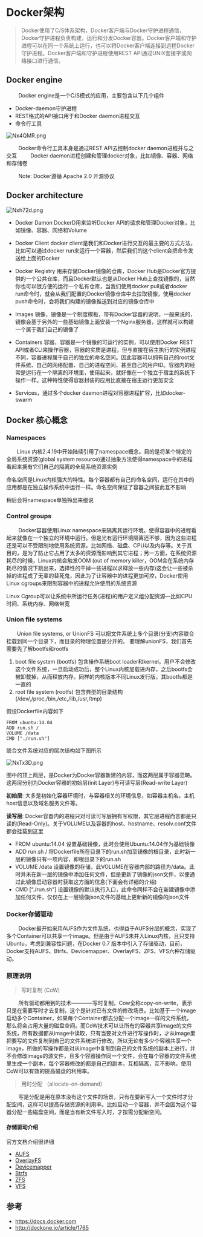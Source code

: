 # Docker架构

> Docker使用了C/S体系架构，Docker客户端与Docker守护进程通信，Docker守护进程负责构建，运行和分发Docker容器。Docker客户端和守护进程可以在同一个系统上运行，也可以将Docker客户端连接到远程Docker守护进程。Docker客户端和守护进程使用REST API通过UNIX套接字或网络接口进行通信。

## Docker engine


&emsp;&emsp; Docker engine是一个C/S模式的应用，主要包含以下几个组件

* Docker-daemon守护进程
* REST格式的API接口用于和Docker daemon进程交互
* 命令行工具

![Nx4QMR.png](https://s1.ax1x.com/2020/07/04/Nx4QMR.png)

&emsp;&emsp; Docker命令行工具本身是通过REST API去控制docker daemon进程并与之交互
&emsp;&emsp; Docker daemon进程创建和管理docker对象，比如镜像、容器、网络和存储卷

&emsp;&emsp; Note: Docker遵循 Apache 2.0 开源协议


## Docker architecture

![Nxh72d.png](https://s1.ax1x.com/2020/07/04/Nxh72d.png)

* Docker Damon DockerD用来监听Docker API的请求和管理Docker对象，比如镜像、容器、网络和Volume

* Docker Client docker client是我们和Docker进行交互的最主要的方式方法，比如可以通过docker run来运行一个容器，然后我们的这个client会把命令发送给上面的Docker

* Docker Registry 用来存储Docker镜像的仓库，Docker Hub是Docker官方提供的一个公共仓库，而且Docker默认也是从Docker Hub上查找镜像的，当然你也可以很方便的运行一个私有仓库，当我们使用docker pull或者docker run命令时，就会从我们配置的Docker镜像仓库中去拉取镜像，使用docker push命令时，会将我们构建的镜像推送到对应的镜像仓库中

* Images 镜像，镜像是一个制度模板，带有Docker容器的说明，一般来说的，镜像会基于另外的一些基础镜像上面安装一个Nginx服务器，这样就可以构建一个属于我们自己的镜像了

* Containers 容器，容器是一个镜像的可运行的实例，可以使用Docker REST API或者CLI来操作容器，容器的实质是进程，但与直接在宿主执行的实例进程不同，容器进程属于自己的独立的命名空间。因此容器可以拥有自己的root文件系统、自己的网络配置、自己的进程空间、甚至自己的用户ID。容器内的经常是运行在一个隔离的环境里，使用起来，就好像在一个独立于宿主的系统下操作一样。这种特性使得容器封装的应用比直接在宿主运行更加安全


* Services，通过多个docker daemon进程对容器进程扩容，比如docker-swarm

## Docker 核心概念

### Namespaces
&emsp;&emsp;Linux 内核2.4.19中开始陆续引用了namespace概念。目的是将某个特定的全局系统资源(global system resource)通过抽象方法使得namespace中的进程看起来拥有它们自己的隔离的全局系统资源实例

命名空间是Linux内核强大的特性。每个容器都有自己的命名空间，运行在其中的应用都是在独立操作系统中运行一样。命名空间保证了容器之间彼此互不影响

稍后会将namespace单独拎出来细说


### Control groups

&emsp;&emsp; Docker容器使用Linux namespace来隔离其运行环境，使得容器中的进程看起来就像在一个独立的环境中运行。但是光有运行环境隔离还不够，因为这些进程还是可以不受限制地使用系统资源，比如网络、磁盘、CPU以及内存等。关于其目的，是为了防止它占用了太多的资源而影响到其它进程；另一方面，在系统资源耗尽的时候，Linux内核会触发OOM (out of memory killer，OOM会在系统内存耗尽的情况下跳出来，选择性的干掉一些进程以求释放一些内存)这会让一些被杀掉的进程成了无辜的替死鬼，因此为了让容器中的进程更加可控，Docker使用Linux cgroups来限制容器中的进程允许使用的系统资源

Linux Cgroup可以让系统中所运行任务(进程)的用户定义组分配资源—比如CPU时间、系统内存、网络带宽


### Union file systems
&emsp;&emsp;Union file systems, or UnionFS 可以把文件系统上多个目录(分支)内容联合挂载到同一个目录下，而目录的物理位置是分开的。 
要理解unionFS，我们首先需要先了解bootfs和rootfs
1. boot file system (bootfs) 包含操作系统boot loader和kernel。用户不会修改这个文件系统，一旦启动成功后，整个Linux内核加载进内存，之后bootfs会被卸载掉，从而释放内存。同样的内核版本不同Linux发行版，其bootfs都是一直的
2. root file system (rootfs) 包含典型的目录结构(/dev/,/proc,/bin,/etc,/lib,/usr,/tmp)

假设Dockerfile内容如下

```shell
FROM ubuntu:14.04
ADD run.sh /
VOLUME /data
CMD ["./run.sh"]
```

联合文件系统对应的层次结构如下图所示



![NxTx3D.png](https://s1.ax1x.com/2020/07/04/NxTx3D.png)


图中的顶上两层，是Docker为Docker容器新建的内容，而这两层属于容器范畴。这两层分别为Docker容器的初始层(init Layer)与可读写层(Read-write Layer)

**初始层**: 大多是初始化容器环境时，与容器相关的环境信息，如容器主机名，主机host信息以及域名服务文件等。

**读写层**: Docker容器内的进程只对可读可写层拥有写权限，其它层进程而言都是只读的(Read-Only)。关于VOLUME以及容器的host、hostname、resolv.conf文件都会挂载到这里

* FROM ubuntu:14.04 设置基础镜像，此时会使用Ubuntu:14.04作为基础镜像
* ADD run.sh / 将Dockerfile所在目录下的run.sh加至镜像的根目录，此时新一层的镜像只有一项内容，即根目录下的run.sh
* VOLUME /data 设置镜像的存储，此VOLUME在容器内部的路径为/data。此时并未在新一层的镜像中添加任何文件，但是更新了镜像的json文件，以便通过此镜像启动容器时获取这方面的信息(下面会有详细的介绍)
* CMD [“./run.sh”] 设置镜像的默认执行入口，此命令同样不会在新建镜像中添加任何文件，仅仅在上一层镜像json文件的基础上更新新的镜像的json文件


### Docker存储驱动

&emsp;&emsp; Docker最开始采用AUFS作为文件系统，也得益于AUFS分层的概念，实现了多个Container可以共享一个image。但是由于AUFS未并入Linux内核，且只支持Ubuntu，考虑到兼容性问题，在Docker 0.7 版本中引入了存储驱动，目前，Docker支持AUFS、Btrfs、Devicemapper、OverlayFS、ZFS、VFS六种存储驱动。



### 原理说明

> 写时复制 (CoW)

&emsp;&emsp; 所有驱动都用到的技术————写时复制，Cow全称copy-on-write，表示只是在需要写时才去复制，这个是针对已有文件的修改场景。比如基于一个image启动多个Container，如果每个Container都去分配一个image一样的文件系统，那么将会占用大量的磁盘空间。而CoW技术可以让所有的容器共享image的文件系统，所有数据都从image中读取，只有当要对文件进行写操作时，才从image里把要写的文件复制到自己的文件系统进行修改。所以无论有多少个容器共享一个image，所做的写操作都是对从image中复制到自己的文件系统的副本上进行，并不会修改image的源文件，且多个容器操作同一个文件，会在每个容器的文件系统里生成一个副本，每个容器修改的都是自己的副本，互相隔离，互不影响。使用CoW可以有效的提高磁盘的利用率。

> 用时分配 （allocate-on-demand）

&emsp;&emsp; 写是分配是用在原本没有这个文件的场景，只有在要新写入一个文件时才分配空间，这样可以提高存储资源的利用率。比如启动一个容器，并不会因为这个容器分配一些磁盘空间，而是当有新文件写入时，才按需分配新空间。



#### 存储驱动介绍

官方文档介绍很详细
* [AUFS](https://docs.docker.com/storage/storagedriver/aufs-driver/)
* [OverlayFS](https://docs.docker.com/storage/storagedriver/overlayfs-driver/)
* [Devicemapper](https://docs.docker.com/storage/storagedriver/device-mapper-driver/)
* [Btrfs](https://docs.docker.com/storage/storagedriver/brtfs-driver/)
* [ZFS](https://docs.docker.com/storage/storagedriver/zfs-driver/)
* [VFS](https://docs.docker.com/storage/storagedriver/vfs-driver/)




## 参考

* https://docs.docker.com
* http://dockone.io/article/1765
